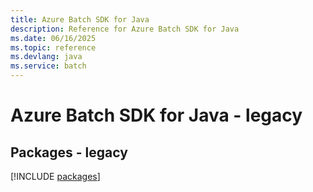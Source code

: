```yaml
---
title: Azure Batch SDK for Java
description: Reference for Azure Batch SDK for Java
ms.date: 06/16/2025
ms.topic: reference
ms.devlang: java
ms.service: batch
---
```

# Azure Batch SDK for Java - legacy
## Packages - legacy
[!INCLUDE [packages](batch-index.md)]